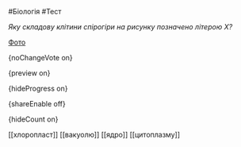#Біологія #Тест

*Яку складову клітини спірогіри на рисунку позначено літерою Х?*

[Фото](https://zno.osvita.ua//doc/images/znotest/94/9469/10.jpg)

{noChangeVote on}

{preview on}

{hideProgress on}

{shareEnable off}

{hideCount on}

[[хлоропласт]]
[[вакуолю]]
[[ядро]]
[[цитоплазму]]

